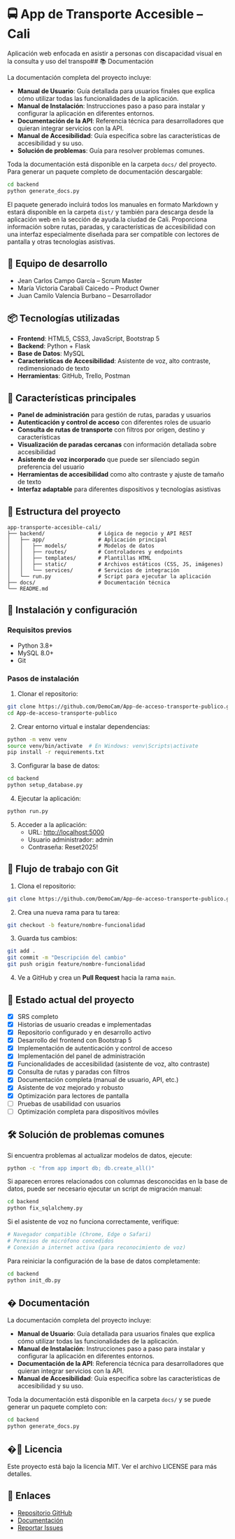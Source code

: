 # 🚍 App de Transporte Accesible – Cali

Aplicación web enfocada en asistir a personas con discapacidad visual en la consulta y uso del transpo## 📚 Documentación

La documentación completa del proyecto incluye:

- **Manual de Usuario**: Guía detallada para usuarios finales que explica cómo utilizar todas las funcionalidades de la aplicación.
- **Manual de Instalación**: Instrucciones paso a paso para instalar y configurar la aplicación en diferentes entornos.
- **Documentación de la API**: Referencia técnica para desarrolladores que quieran integrar servicios con la API.
- **Manual de Accesibilidad**: Guía específica sobre las características de accesibilidad y su uso.
- **Solución de problemas**: Guía para resolver problemas comunes.

Toda la documentación está disponible en la carpeta `docs/` del proyecto. Para generar un paquete completo de documentación descargable:

```bash
cd backend
python generate_docs.py
```

El paquete generado incluirá todos los manuales en formato Markdown y estará disponible en la carpeta `dist/` y también para descarga desde la aplicación web en la sección de ayuda.la ciudad de Cali. Proporciona información sobre rutas, paradas, y características de accesibilidad con una interfaz especialmente diseñada para ser compatible con lectores de pantalla y otras tecnologías asistivas.

## 👥 Equipo de desarrollo

- Jean Carlos Campo García – Scrum Master
- María Victoria Carabalí Caicedo – Product Owner
- Juan Camilo Valencia Burbano – Desarrollador

## 📦 Tecnologías utilizadas

- **Frontend**: HTML5, CSS3, JavaScript, Bootstrap 5
- **Backend**: Python + Flask
- **Base de Datos**: MySQL
- **Características de Accesibilidad**: Asistente de voz, alto contraste, redimensionado de texto
- **Herramientas**: GitHub, Trello, Postman

## 🌟 Características principales

- **Panel de administración** para gestión de rutas, paradas y usuarios
- **Autenticación y control de acceso** con diferentes roles de usuario
- **Consulta de rutas de transporte** con filtros por origen, destino y características
- **Visualización de paradas cercanas** con información detallada sobre accesibilidad
- **Asistente de voz incorporado** que puede ser silenciado según preferencia del usuario
- **Herramientas de accesibilidad** como alto contraste y ajuste de tamaño de texto
- **Interfaz adaptable** para diferentes dispositivos y tecnologías asistivas

## 📁 Estructura del proyecto

```
app-transporte-accesible-cali/
├── backend/                 # Lógica de negocio y API REST
│   ├── app/                 # Aplicación principal
│   │   ├── models/          # Modelos de datos
│   │   ├── routes/          # Controladores y endpoints
│   │   ├── templates/       # Plantillas HTML
│   │   ├── static/          # Archivos estáticos (CSS, JS, imágenes)
│   │   └── services/        # Servicios de integración
│   └── run.py               # Script para ejecutar la aplicación
├── docs/                    # Documentación técnica
└── README.md
```

## 🚀 Instalación y configuración

### Requisitos previos
- Python 3.8+
- MySQL 8.0+
- Git

### Pasos de instalación

1. Clonar el repositorio:
```bash
git clone https://github.com/DemoCam/App-de-acceso-transporte-publico.git
cd App-de-acceso-transporte-publico
```

2. Crear entorno virtual e instalar dependencias:
```bash
python -m venv venv
source venv/bin/activate  # En Windows: venv\Scripts\activate
pip install -r requirements.txt
```

3. Configurar la base de datos:
```bash
cd backend
python setup_database.py
```

4. Ejecutar la aplicación:
```bash
python run.py
```

5. Acceder a la aplicación:
   - URL: [http://localhost:5000](http://localhost:5000)
   - Usuario administrador: admin
   - Contraseña: Reset2025!

## 🔁 Flujo de trabajo con Git

1. Clona el repositorio:
```bash
git clone https://github.com/DemoCam/App-de-acceso-transporte-publico.git
```

2. Crea una nueva rama para tu tarea:
```bash
git checkout -b feature/nombre-funcionalidad
```

3. Guarda tus cambios:
```bash
git add .
git commit -m "Descripción del cambio"
git push origin feature/nombre-funcionalidad
```

4. Ve a GitHub y crea un **Pull Request** hacia la rama `main`.

## 📌 Estado actual del proyecto

- [x] SRS completo  
- [x] Historias de usuario creadas e implementadas
- [x] Repositorio configurado y en desarrollo activo
- [x] Desarrollo del frontend con Bootstrap 5
- [x] Implementación de autenticación y control de acceso
- [x] Implementación del panel de administración
- [x] Funcionalidades de accesibilidad (asistente de voz, alto contraste)
- [x] Consulta de rutas y paradas con filtros
- [x] Documentación completa (manual de usuario, API, etc.)
- [x] Asistente de voz mejorado y robusto
- [x] Optimización para lectores de pantalla
- [ ] Pruebas de usabilidad con usuarios
- [ ] Optimización completa para dispositivos móviles

## 🛠️ Solución de problemas comunes

Si encuentra problemas al actualizar modelos de datos, ejecute:
```bash
python -c "from app import db; db.create_all()"
```

Si aparecen errores relacionados con columnas desconocidas en la base de datos, puede ser necesario ejecutar un script de migración manual:
```bash
cd backend
python fix_sqlalchemy.py
```

Si el asistente de voz no funciona correctamente, verifique:
```bash
# Navegador compatible (Chrome, Edge o Safari)
# Permisos de micrófono concedidos
# Conexión a internet activa (para reconocimiento de voz)
```

Para reiniciar la configuración de la base de datos completamente:
```bash
cd backend
python init_db.py
```

## � Documentación

La documentación completa del proyecto incluye:

- **Manual de Usuario**: Guía detallada para usuarios finales que explica cómo utilizar todas las funcionalidades de la aplicación.
- **Manual de Instalación**: Instrucciones paso a paso para instalar y configurar la aplicación en diferentes entornos.
- **Documentación de la API**: Referencia técnica para desarrolladores que quieran integrar servicios con la API.
- **Manual de Accesibilidad**: Guía específica sobre las características de accesibilidad y su uso.

Toda la documentación está disponible en la carpeta `docs/` y se puede generar un paquete completo con:

```bash
cd backend
python generate_docs.py
```

## �📄 Licencia

Este proyecto está bajo la licencia MIT. Ver el archivo LICENSE para más detalles.

## 🔗 Enlaces

- [Repositorio GitHub](https://github.com/DemoCam/App-de-acceso-transporte-publico.git)
- [Documentación](docs/)
- [Reportar Issues](https://github.com/DemoCam/App-de-acceso-transporte-publico/issues)